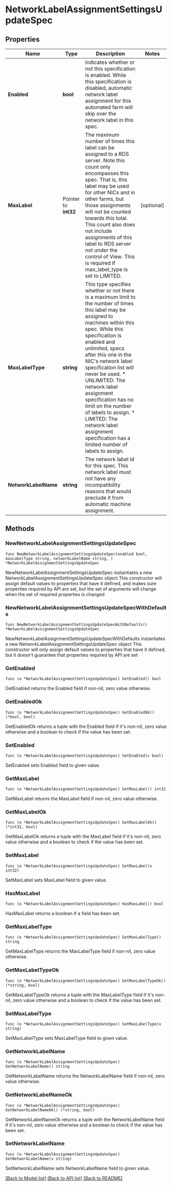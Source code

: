 # NetworkLabelAssignmentSettingsUpdateSpec

## Properties

Name | Type | Description | Notes
------------ | ------------- | ------------- | -------------
**Enabled** | **bool** | Indicates whether or not this specification is enabled. While this specification is disabled, automatic network label assignment for this automated farm will skip over the network label in this spec. | 
**MaxLabel** | Pointer to **int32** | The maximum number of times this label can be assigned to a RDS server. Note this count only encompasses this spec. That is, this label may be used for other NICs and in other farms, but those assignments will not be counted towards this total. This count also does not include assignments of this label to RDS server not under the control of View. This is required if max_label_type is set to LIMITED. | [optional] 
**MaxLabelType** | **string** | This type specifies whether or not there is a maximum limit to the number of times this label may be assigned to machines within this spec. While this specification is enabled and unlimited, specs after this one in the NIC&#39;s network label specification list will never be used. * UNLIMITED: The network label assignment specification has no limit on the number of labels to assign. * LIMITED: The network label assignment specification has a limited number of labels to assign. | 
**NetworkLabelName** | **string** | The network label id for this spec. This network label must not have any incompatibility reasons that would preclude it from automatic machine assignment. | 

## Methods

### NewNetworkLabelAssignmentSettingsUpdateSpec

`func NewNetworkLabelAssignmentSettingsUpdateSpec(enabled bool, maxLabelType string, networkLabelName string, ) *NetworkLabelAssignmentSettingsUpdateSpec`

NewNetworkLabelAssignmentSettingsUpdateSpec instantiates a new NetworkLabelAssignmentSettingsUpdateSpec object
This constructor will assign default values to properties that have it defined,
and makes sure properties required by API are set, but the set of arguments
will change when the set of required properties is changed

### NewNetworkLabelAssignmentSettingsUpdateSpecWithDefaults

`func NewNetworkLabelAssignmentSettingsUpdateSpecWithDefaults() *NetworkLabelAssignmentSettingsUpdateSpec`

NewNetworkLabelAssignmentSettingsUpdateSpecWithDefaults instantiates a new NetworkLabelAssignmentSettingsUpdateSpec object
This constructor will only assign default values to properties that have it defined,
but it doesn't guarantee that properties required by API are set

### GetEnabled

`func (o *NetworkLabelAssignmentSettingsUpdateSpec) GetEnabled() bool`

GetEnabled returns the Enabled field if non-nil, zero value otherwise.

### GetEnabledOk

`func (o *NetworkLabelAssignmentSettingsUpdateSpec) GetEnabledOk() (*bool, bool)`

GetEnabledOk returns a tuple with the Enabled field if it's non-nil, zero value otherwise
and a boolean to check if the value has been set.

### SetEnabled

`func (o *NetworkLabelAssignmentSettingsUpdateSpec) SetEnabled(v bool)`

SetEnabled sets Enabled field to given value.


### GetMaxLabel

`func (o *NetworkLabelAssignmentSettingsUpdateSpec) GetMaxLabel() int32`

GetMaxLabel returns the MaxLabel field if non-nil, zero value otherwise.

### GetMaxLabelOk

`func (o *NetworkLabelAssignmentSettingsUpdateSpec) GetMaxLabelOk() (*int32, bool)`

GetMaxLabelOk returns a tuple with the MaxLabel field if it's non-nil, zero value otherwise
and a boolean to check if the value has been set.

### SetMaxLabel

`func (o *NetworkLabelAssignmentSettingsUpdateSpec) SetMaxLabel(v int32)`

SetMaxLabel sets MaxLabel field to given value.

### HasMaxLabel

`func (o *NetworkLabelAssignmentSettingsUpdateSpec) HasMaxLabel() bool`

HasMaxLabel returns a boolean if a field has been set.

### GetMaxLabelType

`func (o *NetworkLabelAssignmentSettingsUpdateSpec) GetMaxLabelType() string`

GetMaxLabelType returns the MaxLabelType field if non-nil, zero value otherwise.

### GetMaxLabelTypeOk

`func (o *NetworkLabelAssignmentSettingsUpdateSpec) GetMaxLabelTypeOk() (*string, bool)`

GetMaxLabelTypeOk returns a tuple with the MaxLabelType field if it's non-nil, zero value otherwise
and a boolean to check if the value has been set.

### SetMaxLabelType

`func (o *NetworkLabelAssignmentSettingsUpdateSpec) SetMaxLabelType(v string)`

SetMaxLabelType sets MaxLabelType field to given value.


### GetNetworkLabelName

`func (o *NetworkLabelAssignmentSettingsUpdateSpec) GetNetworkLabelName() string`

GetNetworkLabelName returns the NetworkLabelName field if non-nil, zero value otherwise.

### GetNetworkLabelNameOk

`func (o *NetworkLabelAssignmentSettingsUpdateSpec) GetNetworkLabelNameOk() (*string, bool)`

GetNetworkLabelNameOk returns a tuple with the NetworkLabelName field if it's non-nil, zero value otherwise
and a boolean to check if the value has been set.

### SetNetworkLabelName

`func (o *NetworkLabelAssignmentSettingsUpdateSpec) SetNetworkLabelName(v string)`

SetNetworkLabelName sets NetworkLabelName field to given value.



[[Back to Model list]](../README.md#documentation-for-models) [[Back to API list]](../README.md#documentation-for-api-endpoints) [[Back to README]](../README.md)


